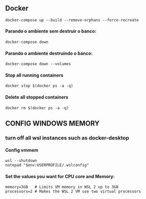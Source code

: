 ## Docker
```
docker-compose up --build --remove-orphans --force-recreate
```

#### Parando o ambiente sem destruir o banco:
```
docker-compose down 
```

#### Parando o ambiente destruindo o banco:
```
docker-compose down --volumes 
```

#### Stop all running containers
```
docker stop $(docker ps -a -q)
```

#### Delete all stopped containers
```
docker rm $(docker ps -a -q)
```

## CONFIG WINDOWS MEMORY

### turn off all wsl instances such as docker-desktop

#### Config vmmem
```
wsl --shutdown
notepad "$env:USERPROFILE/.wslconfig"
```

#### Set the values you want for CPU core and Memory:
```
memory=3GB   # Limits VM memory in WSL 2 up to 3GB
processors=2 # Makes the WSL 2 VM use two virtual processors
```